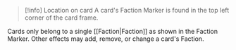> [!info] Location on card
> A card's Faction Marker is found in the top left corner of the card frame.

Cards only belong to a single [[Faction|Faction]] as shown in the Faction Marker. Other effects may add, remove, or change a card's Faction.